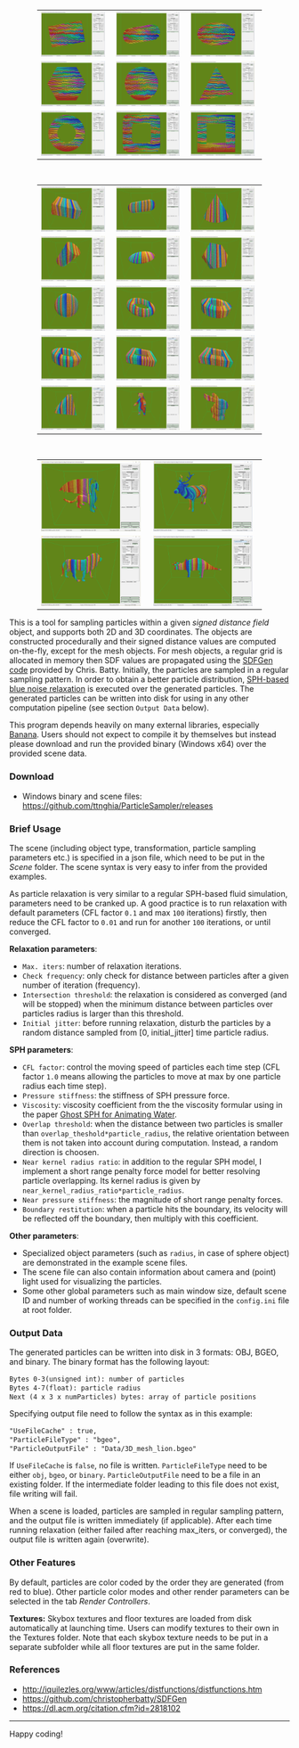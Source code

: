 <p align="center">
<table style="border-collapse: collapse; border: none; width: 80%; margin-left:10%; margin-right:10%">
<tr>
<td><img src="Screenshots/2D_box.png" alt="A screenshot of the program" style="width: 95%;"/></td>
<td><img src="Screenshots/2D_capsule.png" alt="A screenshot of the program" style="width: 95%;"/></td>
<td><img src="Screenshots/2D_ellipsoid.png" alt="A screenshot of the program" style="width: 95%;"/></td>
</tr>
<tr>
<td><img src="Screenshots/2D_hexagon.png" alt="A screenshot of the program" style="width: 95%;"/></td>
<td><img src="Screenshots/2D_sphere.png" alt="A screenshot of the program" style="width: 95%;"/></td>
<td><img src="Screenshots/2D_triangle.png" alt="A screenshot of the program" style="width: 95%;"/></td>
</tr>
<tr>
<td><img src="Screenshots/2D_torus.png" alt="A screenshot of the program" style="width: 95%;"/></td>
<td><img src="Screenshots/2D_torus88.png" alt="A screenshot of the program" style="width: 95%;"/></td>
<td><img src="Screenshots/2D_torusInfInf.png" alt="A screenshot of the program" style="width: 95%;"/></td>
</tr>
</table>
<br/>
<table style="border-collapse: collapse; border: none; width: 80%; margin-left:10%; margin-right:10%">
<tr>
<td><img src="Screenshots/3D_box.png" alt="A screenshot of the program" style="width: 95%;"/></td>
<td><img src="Screenshots/3D_capsule.png" alt="A screenshot of the program" style="width: 95%;"/></td>
<td><img src="Screenshots/3D_cone.png" alt="A screenshot of the program" style="width: 95%;"/></td>
</tr>
<tr>
<td><img src="Screenshots/3D_cylinder.png" alt="A screenshot of the program" style="width: 95%;"/></td>
<td><img src="Screenshots/3D_ellipsoid.png" alt="A screenshot of the program" style="width: 95%;"/></td>
<td><img src="Screenshots/3D_hexagonal_prism.png" alt="A screenshot of the program" style="width: 95%;"/></td>
</tr>
<tr>
<td><img src="Screenshots/3D_sphere.png" alt="A screenshot of the program" style="width: 95%;"/></td>
<td><img src="Screenshots/3D_torus.png" alt="A screenshot of the program" style="width: 95%;"/></td>
<td><img src="Screenshots/3D_torus2inf.png" alt="A screenshot of the program" style="width: 95%;"/></td>
</tr>
<tr>
<td><img src="Screenshots/3D_torus28.png" alt="A screenshot of the program" style="width: 95%;"/></td>
<td><img src="Screenshots/3D_torus88.png" alt="A screenshot of the program" style="width: 95%;"/></td>
<td><img src="Screenshots/3D_torusinfinf.png" alt="A screenshot of the program" style="width: 95%;"/></td>
</tr>
<tr>
<td><img src="Screenshots/3D_triangular_prism.png" alt="A screenshot of the program" style="width: 95%;"/></td>
<td><img src="Screenshots/3D_mesh_bear.png" alt="A screenshot of the program" style="width: 95%;"/></td>
<td><img src="Screenshots/3D_mesh_bunny.png" alt="A screenshot of the program" style="width: 95%;"/></td>
</tr>
</table>
<br/>
<table style="border-collapse: collapse; border: none; width: 80%; margin-left:10%; margin-right:10%">
<tr>
<td><img src="Screenshots/3D_mesh_dragon.png" alt="A screenshot of the program" style="width: 95%;"/></td>
<td><img src="Screenshots/3D_mesh_elk.png" alt="A screenshot of the program" style="width: 95%;"/></td>
</tr>
<tr>
<td><img src="Screenshots/3D_mesh_lion.png" alt="A screenshot of the program" style="width: 95%;"/></td>
<td><img src="Screenshots/3D_mesh_tricertp.png" alt="A screenshot of the program" style="width: 95%;"/></td>
</tr>
</table>
</p>


This is a tool for sampling particles within a given *signed distance field* object, and supports both 2D and 3D coordinates. The objects are constructed procedurally and their signed distance values are computed on-the-fly, except for the mesh objects. For mesh objects, a regular grid is allocated in memory then SDF values are propagated using the [SDFGen code](https://github.com/christopherbatty/SDFGen) provided by Chris. Batty. Initially, the particles are sampled in a regular sampling pattern. In order to obtain a better particle distribution, [SPH-based blue noise relaxation](https://dl.acm.org/citation.cfm?id=2818102) is executed over the generated particles. The generated particles can be written into disk for using in any other computation pipeline (see section `Output Data` below).

This program depends heavily on many external libraries, especially [Banana](https://github.com/ttnghia/Banana). Users should not expect to compile it by themselves but instead please download and run the provided binary (Windows x64) over the provided scene data.



### Download

* Windows binary and scene files: https://github.com/ttnghia/ParticleSampler/releases



### Brief Usage

The scene (including object type, transformation, particle sampling parameters etc.) is specified in a json file, which need to be put in the *Scene* folder. The scene syntax is very easy to infer from the provided examples.

As particle relaxation is very similar to a regular SPH-based fluid simulation, parameters need to be cranked up. A good practice is to run relaxation with default parameters (CFL factor `0.1` and max `100` iterations) firstly, then reduce the CFL factor to `0.01` and run for another `100` iterations, or until converged.

**Relaxation parameters**:
* `Max. iters`: number of relaxation iterations.
* `Check frequency`: only check for distance between particles after a given number of iteration (frequency).
* `Intersection threshold`: the relaxation is considered as converged (and will be stopped) when the minimum distance between particles over particles radius is larger than this threshold.
* `Initial jitter`: before running relaxation, disturb the particles by a random distance sampled from [0, initial_jitter] time particle radius.

**SPH parameters**:
* `CFL factor`: control the moving speed of particles each time step (CFL factor `1.0` means allowing the particles to move at max by one particle radius each time step).
* `Pressure stiffness`: the stiffness of SPH pressure force.
* `Viscosity`: viscosity coefficient from the the viscosity formular using in the paper [Ghost SPH for Animating Water](https://dl.acm.org/citation.cfm?id=2185557).
* `Overlap threshold`: when the distance between two particles is smaller than `overlap_theshold*particle_radius`, the relative orientation between them is not taken into account during computation. Instead, a random direction is choosen.
* `Near kernel radius ratio`: in addition to the regular SPH model, I implement a short range penalty force model for better resolving particle overlapping. Its kernel radius is given by `near_kernel_radius_ratio*particle_radius`.
* `Near pressure stiffness`: the magnitude of short range penalty forces.
* `Boundary restitution`: when a particle hits the boundary, its velocity will be reflected off the boundary, then multiply with this coefficient.

**Other parameters**:
* Specialized object parameters (such as `radius`, in case of sphere object) are demonstrated in the example scene files.
* The scene file can also contain information about camera and (point) light used for visualizing the particles.
* Some other global parameters such as main window size, default scene ID and number of working threads can be specified in the `config.ini` file at root folder.



### Output Data

The generated particles can be written into disk in 3 formats: OBJ, BGEO, and binary. The binary format has the following layout:
```
Bytes 0-3(unsigned int): number of particles
Bytes 4-7(float): particle radius
Next (4 x 3 x numParticles) bytes: array of particle positions
```

Specifying output file need to follow the syntax as in this example:
```
"UseFileCache" : true,
"ParticleFileType" : "bgeo",
"ParticleOutputFile" : "Data/3D_mesh_lion.bgeo"
```

If `UseFileCache` is `false`, no file is written. `ParticleFileType` need to be either `obj`, `bgeo`, or `binary`. `ParticleOutputFile` need to be a file in an existing folder. If the intermediate folder leading to this file does not exist, file writing will fail.

When a scene is loaded, particles are sampled in regular sampling pattern, and the output file is written immediately (if applicable). After each time running relaxation (either failed after reaching max_iters, or converged), the output file is written again (overwrite).



### Other Features

By default, particles are color coded by the order they are generated (from red to blue). Other particle color modes and other render parameters can be selected in the tab *Render Controllers*. 

**Textures:** Skybox textures and floor textures are loaded from disk automatically at launching time. Users can modify textures to their own in the Textures folder. Note that each skybox texture needs to be put in a separate subfolder while all floor textures are put in the same folder.



### References
* http://iquilezles.org/www/articles/distfunctions/distfunctions.htm
* https://github.com/christopherbatty/SDFGen
* https://dl.acm.org/citation.cfm?id=2818102

---
Happy coding!